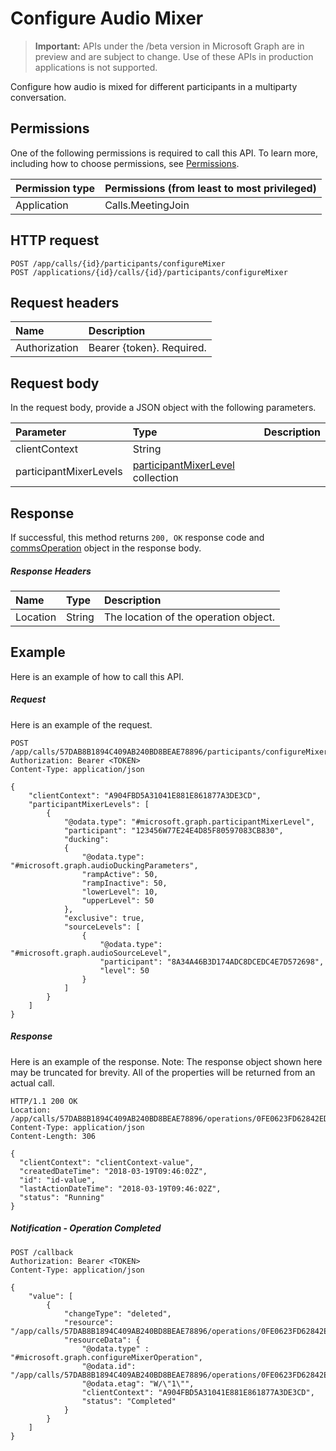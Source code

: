 ﻿# Configure Audio Mixer

> **Important:** APIs under the /beta version in Microsoft Graph are in preview and are subject to change. Use of these APIs in production applications is not supported.

Configure how audio is mixed for different participants in a multiparty conversation.

## Permissions

One of the following permissions is required to call this API. To learn more, including how to choose permissions, see [Permissions](../../../concepts/permissions_reference.md).

| Permission type | Permissions (from least to most privileged) |
| :-------------- | :------------------------------------------ |
| Application     | Calls.MeetingJoin                           |

## HTTP request
<!-- { "blockType": "ignored" } -->

``` http
POST /app/calls/{id}/participants/configureMixer
POST /applications/{id}/calls/{id}/participants/configureMixer
```

## Request headers
| Name          | Description               |
|:--------------|:--------------------------|
| Authorization | Bearer {token}. Required. |

## Request body

In the request body, provide a JSON object with the following parameters.

| Parameter      | Type    |Description|
|:---------------|:--------|:----------|
|clientContext|String||
|participantMixerLevels|[participantMixerLevel](../resources/participantMixerLevel.md) collection||

## Response

If successful, this method returns `200, OK` response code and [commsOperation](../resources/commsOperation.md) object in the response body.

##### Response Headers

| Name               | Type   | Description                           |
| :----------------- | :----- | :------------------------------------ |
| Location           | String | The location of the operation object. |

## Example
Here is an example of how to call this API.

##### Request
Here is an example of the request.
<!-- {
  "blockType": "request",
  "name": "participant_configureMixer"
}-->

``` http
POST /app/calls/57DAB8B1894C409AB240BD8BEAE78896/participants/configureMixer
Authorization: Bearer <TOKEN>
Content-Type: application/json

{
    "clientContext": "A904FBD5A31041E881E861877A3DE3CD",
    "participantMixerLevels": [
        {
            "@odata.type": "#microsoft.graph.participantMixerLevel",
            "participant": "123456W77E24E4D85F80597083CB830",
            "ducking":
            {
                "@odata.type": "#microsoft.graph.audioDuckingParameters",
                "rampActive": 50,
                "rampInactive": 50,
                "lowerLevel": 10,
                "upperLevel": 50
            },
            "exclusive": true,
            "sourceLevels": [
                {
                    "@odata.type": "#microsoft.graph.audioSourceLevel",
                    "participant": "8A34A46B3D174ADC8DCEDC4E7D572698",
                    "level": 50
                }
            ]
        }
    ]
}
```

##### Response
Here is an example of the response. Note: The response object shown here may be truncated for brevity. All of the properties will be returned from an actual call.
<!-- {
  "blockType": "response",
  "truncated": true,
  "@odata.type": "microsoft.graph.commsOperation"
} -->

``` http
HTTP/1.1 200 OK
Location: /app/calls/57DAB8B1894C409AB240BD8BEAE78896/operations/0FE0623FD62842EDB4BD8AC290072CC5
Content-Type: application/json
Content-Length: 306

{
  "clientContext": "clientContext-value",
  "createdDateTime": "2018-03-19T09:46:02Z",
  "id": "id-value",
  "lastActionDateTime": "2018-03-19T09:46:02Z",
  "status": "Running"
}
```

##### Notification - Operation Completed

``` http
POST /callback
Authorization: Bearer <TOKEN>
Content-Type: application/json

{
    "value": [
        {
            "changeType": "deleted",
            "resource": "/app/calls/57DAB8B1894C409AB240BD8BEAE78896/operations/0FE0623FD62842EDB4BD8AC290072CC5",
            "resourceData": {
                "@odata.type" : "#microsoft.graph.configureMixerOperation",
                "@odata.id": "/app/calls/57DAB8B1894C409AB240BD8BEAE78896/operations/0FE0623FD62842EDB4BD8AC290072CC5",
                "@odata.etag": "W/\"1\"",
                "clientContext": "A904FBD5A31041E881E861877A3DE3CD",
                "status": "Completed"
            }
        }
    ]
}
```

<!-- uuid: 8fcb5dbc-d5aa-4681-8e31-b001d5168d79
2015-10-25 14:57:30 UTC -->
<!-- {
  "type": "#page.annotation",
  "description": "participant: configureMixer",
  "keywords": "",
  "section": "documentation",
  "tocPath": ""
}-->

